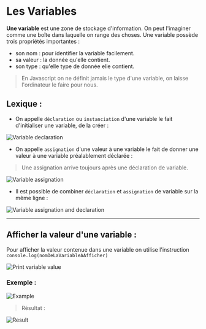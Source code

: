 # Les Variables

**Une variable** est une zone de stockage d'information. 
On peut l'imaginer comme une boîte dans laquelle on range des choses. 
Une variable possède trois propriétés importantes :

* son nom : pour identifier la variable facilement.
* sa valeur : la donnée qu'elle contient.
* son type : qu'elle type de donnée elle contient.

> En Javascript on ne définit jamais le type d'une variable, on laisse l'ordinateur le faire pour nous.

## Lexique :
* On appelle `déclaration` ou `instanciation` d'une variable le fait d'initialiser une variable, de la créer :

![Variable declaration](https://raw.githubusercontent.com/TresorDeKelloggS/Lille_JavaScript_Wiki/master/ressources/variables/declaration.png)


* On appelle `assignation` d'une valeur à une variable le fait de donner une valeur à une variable préalablement déclarée :

> Une assignation arrive toujours après une déclaration de variable.

![Variable assignation](https://raw.githubusercontent.com/TresorDeKelloggS/Lille_JavaScript_Wiki/master/ressources/variables/assignation.png)

* Il est possible de combiner `déclaration` et `assignation` de variable sur la même ligne :

![Variable assignation and declaration](https://raw.githubusercontent.com/TresorDeKelloggS/Lille_JavaScript_Wiki/master/ressources/variables/assignation_declaration.png)

***

## Afficher la valeur d'une variable :

Pour afficher la valeur contenue dans une variable on utilise l'instruction `console.log(nomDeLaVariableAAfficher)`

![Print variable value](https://raw.githubusercontent.com/TresorDeKelloggS/Lille_JavaScript_Wiki/master/ressources/variables/print_variable.png)


### Exemple :

![Example](https://raw.githubusercontent.com/TresorDeKelloggS/Lille_JavaScript_Wiki/master/ressources/variables/example.png)

> Résultat :

![Result](https://raw.githubusercontent.com/TresorDeKelloggS/Lille_JavaScript_Wiki/master/ressources/variables/result.png)


